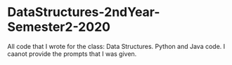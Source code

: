 # DataStructures-2ndYear-Semester2-2020
All code that I wrote for the class: Data Structures. Python and Java code.
I caanot provide the prompts that I was given.
